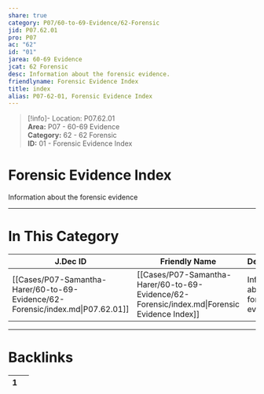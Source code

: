 ```yaml
---  
share: true  
category: P07/60-to-69-Evidence/62-Forensic  
jid: P07.62.01  
pro: P07  
ac: "62"  
id: "01"  
jarea: 60-69 Evidence  
jcat: 62 Forensic  
desc: Information about the forensic evidence.  
friendlyname: Forensic Evidence Index  
title: index  
alias: P07-62-01, Forensic Evidence Index  
---  
```

  
>[!info]- Location: P07.62.01  
>**Area:** P07 - 60-69 Evidence  
>**Category:** 62 - 62 Forensic  
>**ID:** 01 - Forensic Evidence Index  
  
# Forensic Evidence Index  
  
Information about the forensic evidence  
   
  
  
---  
# In This Category  
  
| J.Dec ID                                                                       | Friendly Name                                                                                | Description                              |  
| ------------------------------------------------------------------------------ | -------------------------------------------------------------------------------------------- | ---------------------------------------- |  
| [[Cases/P07-Samantha-Harer/60-to-69-Evidence/62-Forensic/index.md\|P07.62.01]] | [[Cases/P07-Samantha-Harer/60-to-69-Evidence/62-Forensic/index.md\|Forensic Evidence Index]] | Information about the forensic evidence. |  
  
  
---  
# Backlinks  
<div><table class="dataview table-view-table"><thead class="table-view-thead"><tr class="table-view-tr-header"><th class="table-view-th"><span></span><span class="dataview small-text">1</span></th><th class="table-view-th"><span></span></th></tr></thead><tbody class="table-view-tbody"></tbody></table></div>